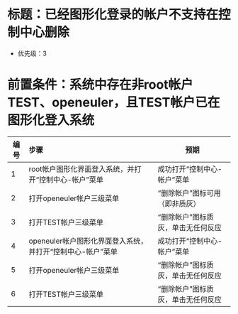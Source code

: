 # 标题：已经图形化登录的帐户不支持在控制中心删除
* 优先级：3
# 前置条件：系统中存在非root帐户TEST、openeuler，且TEST帐户已在图形化登入系统
| 编号 | 步骤                                | 预期                                                         |
| ---- | :---------------------------------- | ------------------------------------------------------------ |
| 1    | root帐户图形化界面登入系统，并打开“控制中心-帐户”菜单 | 成功打开“控制中心-帐户”菜单 |
| 2    | 打开openeuler帐户三级菜单 | “删除帐户”图标可用（即非质灰） |
| 3    | 打开TEST帐户三级菜单 | “删除帐户”图标质灰，单击无任何反应 |
| 4    | openeuler帐户图形化界面登入系统，并打开“控制中心-帐户”菜单 | 成功打开“控制中心-帐户”菜单 |
| 5    | 打开openeuler帐户三级菜单 | “删除帐户”图标质灰，单击无任何反应 |
| 6    | 打开TEST帐户三级菜单 | “删除帐户”图标质灰，单击无任何反应 |
